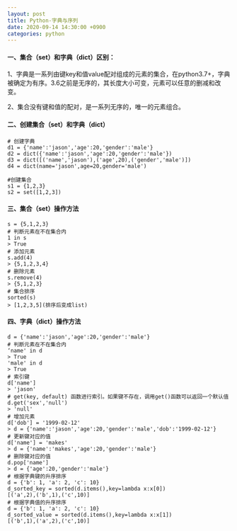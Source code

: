 ```yaml
---
layout: post
title: Python-字典与序列
date: 2020-09-14 14:30:00 +0900
categories: python
---
```

#### 一、集合（set）和字典（dict）区别：
1、字典是一系列由键key和值value配对组成的元素的集合，在python3.7+，字典被确定为有序。3.6之前是无序的，其长度大小可变，元素可以任意的删减和改变。

2、集合没有键和值的配对，是一系列无序的，唯一的元素组合。

#### 二、创建集合（set）和字典（dict）
```
# 创建字典
d1 = {'name':'jason','age':20,'gender':'male'}
d2 = dict({'name':'jason','age':20,'gender':'male'})
d3 = dict([('name','jason'),('age',20),('gender','male')])
d4 = dict(name='jason',age=20,gender='male')

#创建集合
s1 = {1,2,3}
s2 = set([1,2,3])
```


#### 三、集合（set）操作方法
```
s = {5,1,2,3}
# 判断元素在不在集合内
1 in s
> True
# 添加元素
s.add(4)
> {5,1,2,3,4}
# 删除元素
s.remove(4)
> {5,1,2,3}
# 集合排序
sorted(s)
> [1,2,3,5](排序后变成list)
```


#### 四、字典（dict）操作方法
```
d = {'name':'jason','age':20,'gender':'male'}
# 判断元素在不在集合内
‘name' in d
> True
'male' in d
> True
# 索引键
d['name']
> 'jason'
# get(key, default) 函数进行索引。如果键不存在，调用get()函数可以返回一个默认值
d.get('sex','null')
> 'null'
# 增加元素
d['dob'] = '1999-02-12'
> d = {'name':'jason','age':20,'gender':'male','dob':'1999-02-12'}
# 更新键对应的值
d['name'] = 'makes'
> d = {'name':'makes','age':20,'gender':'male'}
# 删除键对应的值
d.pop['name']
> d = {'age':20,'gender':'male'}
# 根据字典键的升序排序
d = {'b': 1, 'a': 2, 'c': 10}
d_sorted_key = sorted(d.items(),key=lambda x:x[0])
[('a',2),('b',1),('c',10)]
# 根据字典值的升序排序
d = {'b': 1, 'a': 2, 'c': 10}
d_sorted_value = sorted(d.items(),key=lambda x:x[1])
[('b',1),('a',2),('c',10)]
```
